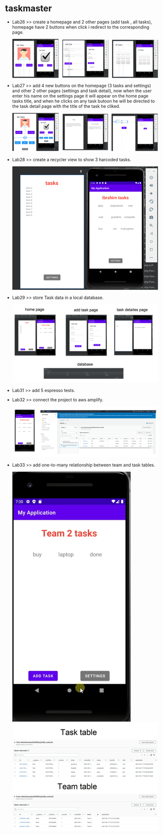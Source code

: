 # taskmaster

- Lab26 >> create a homepage and 2 other pages (add task , all tasks), homepage have 2 buttons when click i redirect to the corresponding page.

  ![lab26](screenshots/lab26.png)

- Lab27 >> add 4 new buttons on the homepage (3 tasks and settings) and other 2 other pages (settings and task detail), now when the user enter his name on the settings page it will appear on the home page tasks title, and when he clicks on any task butoon he will be directed to the task detail page with the title of the task he cliked.

  ![lab27](screenshots/lab27.png)

- Lab28 >> create a recycler view to show 3 harcoded tasks.

  ![lab28](screenshots/lab28.png)

- Lab29 >> store Task data in a local database.

  ![lab29](screenshots/lab29.png)

- Lab31 >> add 5 espresso tests.

- Lab32 >> connect the project to aws amplify.

  ![lab32](screenshots/lab32.png)

- Lab33 >> add one-to-many relationship between team and task tables.

  ![lab33-demo](screenshots/lab33gif.gif)
  ![lab33-db](screenshots/lab33db.png)
